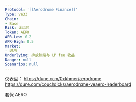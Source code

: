 ```yaml
---
Protocol: '[[Aerodrome Finance]]'
Type: ve33
Chain:
- Base
Risk: 无风险
Token: AERO
APR-Low: 0.2
APR-High: 0.5
Market:
- 通用
Underlying: 排放贿赂与 LP fee 收益
Danger: null
Scenarios: null
---
```

 仪表盘：
 https://dune.com/0xkhmer/aerodrome
 https://dune.com/couchdicks/aerodrome-veaero-leaderboard

套保 AERO